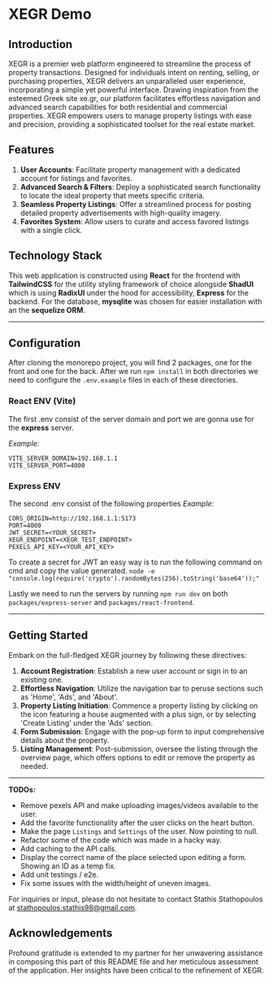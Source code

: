 # XEGR Demo

## Introduction

XEGR is a premier web platform engineered to streamline the process of property transactions. Designed for individuals intent on renting, selling, or purchasing properties, XEGR delivers an unparalleled user experience, incorporating a simple yet powerful interface. Drawing inspiration from the esteemed Greek site xe.gr, our platform facilitates effortless navigation and advanced search capabilities for both residential and commercial properties. XEGR empowers users to manage property listings with ease and precision, providing a sophisticated toolset for the real estate market.

## Features

1. **User Accounts**: Facilitate property management with a dedicated account for listings and favorites.
2. **Advanced Search & Filters**: Deploy a sophisticated search functionality to locate the ideal property that meets specific criteria.
3. **Seamless Property Listings**: Offer a streamlined process for posting detailed property advertisements with high-quality imagery.
4. **Favorites System**: Allow users to curate and access favored listings with a single click.

## Technology Stack

This web application is constructed using **React** for the frontend with **TailwindCSS** for the utility styling framework of choice alongside **ShadUI** which is using **RadixUI** under the hood for accessibility, **Express** for the backend. For the database, **mysqlite** was chosen for easier installation with an the **sequelize ORM**.

---

## Configuration

After cloning the monorepo project, you will find 2 packages, one for the front and one for the back. After we run `npm install` in both directories we need to configure the `.env.example` files in each of these directories.

### React ENV (Vite)

The first .env consist of the server domain and port we are gonna use for the **express** server.

_Example:_

```
VITE_SERVER_DOMAIN=192.168.1.1
VITE_SERVER_PORT=4000
```

### Express ENV

The second .env consist of the following properties
_Example:_

```
CORS_ORIGIN=http://192.168.1.1:5173
PORT=4000
JWT_SECRET=<YOUR_SECRET>
XEGR_ENDPOINT=<XEGR_TEST_ENDPOINT>
PEXELS_API_KEY=<YOUR_API_KEY>
```

To create a secret for JWT an easy way is to run the following command on cmd and copy the value generated.
`node -e "console.log(require('crypto').randomBytes(256).toString('base64'));"`

Lastly we need to run the servers by running `npm run dev` on both `packages/express-server` and `packages/react-frontend`.

---

## Getting Started

Embark on the full-fledged XEGR journey by following these directives:

1. **Account Registration**: Establish a new user account or sign in to an existing one.
2. **Effortless Navigation**: Utilize the navigation bar to peruse sections such as 'Home', 'Ads', and 'About'.
3. **Property Listing Initiation**: Commence a property listing by clicking on the icon featuring a house augmented with a plus sign, or by selecting 'Create Listing' under the 'Ads' section.
4. **Form Submission**: Engage with the pop-up form to input comprehensive details about the property.
5. **Listing Management**: Post-submission, oversee the listing through the overview page, which offers options to edit or remove the property as needed.

---

**TODOs:**

- Remove pexels API and make uploading images/videos available to the user.
- Add the favorite functionality after the user clicks on the heart button.
- Make the page `Listings` and `Settings` of the user. Now pointing to null.
- Refactor some of the code which was made in a hacky way.
- Add caching to the API calls.
- Display the correct name of the place selected upon editing a form. Showing an ID as a temp fix.
- Add unit testings / e2e.
- Fix some issues with the width/height of uneven images.

For inquiries or input, please do not hesitate to contact Stathis Stathopoulos at stathopoulos.stathis98@gmail.com.

## Acknowledgements

Profound gratitude is extended to my partner for her unwavering assistance in composing this part of this README file and her meticulous assessment of the application. Her insights have been critical to the refinement of XEGR.
